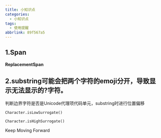 ```yaml
---
title: 小知识点
categories:
  - 小知识点
tags:
  - 使用提醒
abbrlink: 89f567a5
---
```






## 1.Span

**ReplacementSpan**



## 2.substring可能会把两个字符的emoji分开，导致显示无法显示的?字符。

判断边界字符是否是Unicode代理项代码单元，substring时进行位置偏移

```
Character.isLowSurrogate()

Character.isHighSurrogate()
```





Keep Moving Forward
